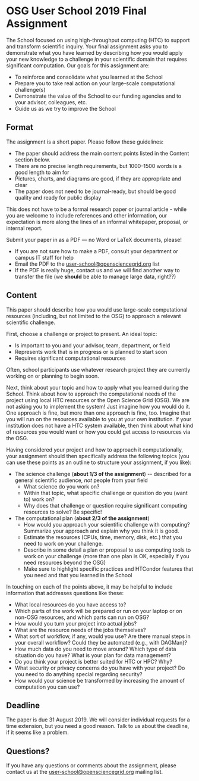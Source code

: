 # OSG User School 2019 Final Assignment

The School focused on using high-throughput computing (HTC) to support and transform scientific inquiry.  Your final
assignment asks you to demonstrate what you have learned by describing how you would apply your new 
knowledge to a challenge in your scientific domain that requires significant
computation.  Our goals for this assignment are: 

- To reinforce and consolidate what you learned at the School
- Prepare you to take real action on your large-scale computational challenge(s)
- Demonstrate the value of the School to our funding agencies and to your advisor, colleagues, etc.
- Guide us as we try to improve the School

## Format

The assignment is a short paper.  Please follow these guidelines: 

- The paper should address the main content points listed in the Content section below. 
- There are no precise length requirements, but 1000–1500 words is a good length to aim for
- Pictures, charts, and diagrams are good, if they are appropriate and clear
- The paper does not need to be journal-ready, but should be good quality and ready for public display

This does not have to be a formal research paper or journal article - while 
you are welcome to include references and other information, our expectation is more 
along the lines of an informal whitepaper, proposal, or internal report. 

Submit your paper in as a PDF — no Word or LaTeX documents, please!

- If you are not sure how to make a PDF, consult your department or campus IT staff for help
- Email the PDF to the <user-school@opensciencegrid.org> list
- If the PDF is really huge, contact us and we will find another way to transfer the file (we **should** be able to manage large data, right??)

## Content

This paper should describe how you would use large-scale computational resources (including, but not 
limited to the OSG) to approach a relevant scientific challenge. 

First, choose a challenge or project to present.  An ideal topic:

- Is important to you and your advisor, team, department, or field
- Represents work that is in progress or is planned to start soon
- Requires significant computational resources

Often, school participants use whatever research project they are currently working on 
or planning to begin soon. 

Next, think about your topic and how to apply what you learned during the School.  Think about how to approach the
computational needs of the project using local HTC resources or the Open Science Grid (OSG).  We are not asking you to
implement the system!  Just imagine how you would do it.  One approach is fine, but more than one approach is fine, too.
Imagine that you will run on the resources available to you at your own institution.  If your institution does not have
a HTC system available, then think about what kind of resources you would want or how you could get access to resources
via the OSG.

Having considered your project and how to approach it computationally, your assignment 
should then specifically address the following topics (you can use these points as an
outline to structure your assignment, if you like): 

- The science challenge (**about 1/3 of the assignment**) -- described for a general scientific audience, *not* people from your field
    - What science do you work on?
    - Within that topic, what specific challenge or question do you (want to) work on?
    - Why does that challenge or question require significant computing resources to solve? Be specific! 
- The computational plan (**about 2/3 of the assignment**)
    - How would you approach your scientific challenge with computing? Summarize your approach and explain why you think it is good. 
    - Estimate the resources (CPUs, time, memory, disk, etc.) that you need to work on your challenge. 
    - Describe in some detail a plan or proposal to use computing tools to work on your challenge (more than one plan is OK, especially if you need resources beyond the OSG)
    - Make sure to highlight specific practices and HTCondor features that you need and that you learned in the School

In touching on each of the points above, it may be helpful to include information that addresses
questions like these: 

- What local resources do you have access to?
- Which parts of the work will be prepared or run on your laptop or on non-OSG resources, and which parts can run on OSG?
- How would you turn your project into actual jobs?
- What are the resource needs of the jobs themselves?
- What sort of workflow, if any, would you use? Are there manual steps in your overall workflow? Could they be automated (e.g., with DAGMan)?
- How much data do you need to move around? Which type of data situation do you have? What is your plan for data management?
- Do you think your project is better suited for HTC or HPC? Why?
- What security or privacy concerns do you have with your project? Do you need to do anything special regarding security?
- How would your science be transformed by increasing the amount of computation you can use?

## Deadline

The paper is due 31 August 2019.  We will consider individual requests for a time extension, but you need a good reason.
Talk to us about the deadline, if it seems like a problem.

## Questions?

If you have any questions or comments about the assignment, please contact us at the <user-school@opensciencegrid.org>
mailing list.
